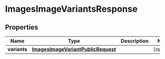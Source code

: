 

# ImagesImageVariantsResponse


## Properties

| Name | Type | Description | Notes |
|------------ | ------------- | ------------- | -------------|
|**variants** | [**ImagesImageVariantPublicRequest**](ImagesImageVariantPublicRequest.md) |  |  [optional] |



